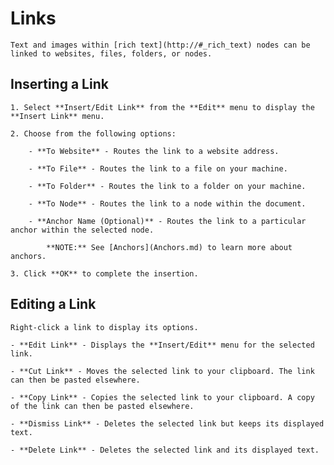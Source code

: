 
# Links


	Text and images within [rich text](http://#_rich_text) nodes can be linked to websites, files, folders, or nodes.

 ## Inserting a Link

	1. Select **Insert/Edit Link** from the **Edit** menu to display the **Insert Link** menu.

	2. Choose from the following options:

		- **To Website** - Routes the link to a website address.

		- **To File** - Routes the link to a file on your machine.

		- **To Folder** - Routes the link to a folder on your machine.

		- **To Node** - Routes the link to a node within the document.

		- **Anchor Name (Optional)** - Routes the link to a particular anchor within the selected node.

			**NOTE:** See [Anchors](Anchors.md) to learn more about anchors.

	3. Click **OK** to complete the insertion.

 ## Editing a Link

	Right-click a link to display its options.

	- **Edit Link** - Displays the **Insert/Edit** menu for the selected link.

	- **Cut Link** - Moves the selected link to your clipboard. The link can then be pasted elsewhere.

	- **Copy Link** - Copies the selected link to your clipboard. A copy of the link can then be pasted elsewhere.

	- **Dismiss Link** - Deletes the selected link but keeps its displayed text.

	- **Delete Link** - Deletes the selected link and its displayed text.